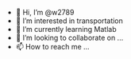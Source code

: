 - 👋 Hi, I’m @w2789
- 👀 I’m interested in transportation
- 🌱 I’m currently learning Matlab
- 💞️ I’m looking to collaborate on ...
- 📫 How to reach me ...

<!---
w2789/w2789 is a ✨ special ✨ repository because its `README.md` (this file) appears on your GitHub profile.
You can click the Preview link to take a look at your changes.
--->
